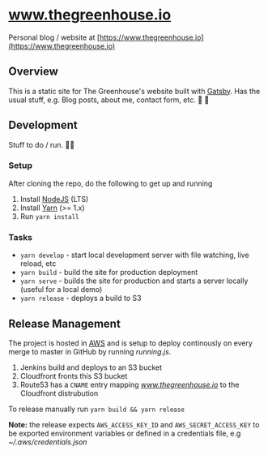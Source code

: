 # www.thegreenhouse.io
Personal blog / website at [https://www.thegreenhouse.io](https://www.thegreenhouse.io)

## Overview
This is a static site for The Greenhouse's website built with [Gatsby](https://www.gatsbyjs.org/).  Has the usual stuff, e.g. Blog posts, about me, contact form, etc.  🌟 💯

## Development
Stuff to do / run. 🏃‍♂️

### Setup
After cloning the repo, do the following to get up and running
1. Install [NodeJS](https://nodejs.org/en/) (LTS)
1. Install [Yarn](https://yarnpkg.com/en/) (>= 1.x)
1. Run `yarn install`

### Tasks
- `yarn develop` - start local development server with file watching, live reload, etc
- `yarn build` - build the site for production deployment
- `yarn serve` - builds the site for production and starts a server locally (useful for a local demo)
- `yarn release` - deploys a build to S3

## Release Management
The project is hosted in [AWS](https://aws.amazon.com/) and is setup to deploy continously on every merge to master in GitHub by running _running.js_.
1. Jenkins build and deploys to an S3 bucket
1. Cloudfront fronts this S3 bucket
1. Route53 has a `CNAME` entry mapping _www.thegreenhouse.io_ to the Cloudfront distrubution

To release manually run `yarn build && yarn release`

**Note:** the release expects `AWS_ACCESS_KEY_ID` and `AWS_SECRET_ACCESS_KEY` to be exported environment variables or defined in a credentials file, e.g _~/.aws/credentials.json_